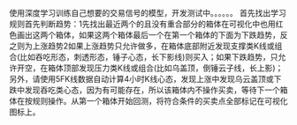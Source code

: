 使用深度学习训练自己想要的交易信号的模型，开发测试中。。。。。。
首先找出学习规则首先判断趋势：1先找出最近两个的且没有重合部分的箱体在可视化中也用红色画出这两个箱体，如果这两个箱体最后一个在第一个箱体的下面为下跌趋势，反之则为上涨趋势2如果上涨趋势只允许做多，在箱体底部附近发现支撑类K线或组合(比如吞吃形态，刺透形态，锤子心态，长下影线)则买入；如果下跌趋势，只允许开空，在箱体顶部发现压力类K线或组合(比如乌盖顶，倒锤云子线，长上影)；另外，请使用5FK线数据自动计算4小时K线心态，发现上涨中发现乌云盖顶或下跌中发现吞吃类心态，因为有可能存在，所以该箱体内不操作买卖，等待下一个箱体在按规则操作。从第一个箱体开始回测，将符合条件的买卖点全部标记在可视化图标上。


